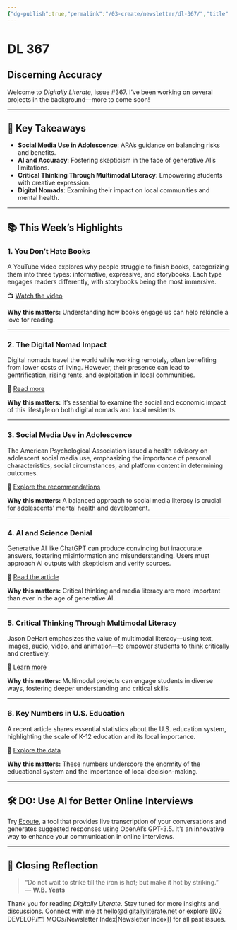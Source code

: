 ```yaml
---
{"dg-publish":true,"permalink":"/03-create/newsletter/dl-367/","title":"Discerning Accuracy","tags":["adolescents","ai","disinformation","misinformation","reading","social-media"]}
---
```



# DL 367

## Discerning Accuracy

Welcome to _Digitally Literate_, issue #367. I’ve been working on several projects in the background—more to come soon!

---

## 🔖 Key Takeaways

- **Social Media Use in Adolescence**: APA’s guidance on balancing risks and benefits.
- **AI and Accuracy**: Fostering skepticism in the face of generative AI’s limitations.
- **Critical Thinking Through Multimodal Literacy**: Empowering students with creative expression.
- **Digital Nomads**: Examining their impact on local communities and mental health.

---

## 📚 This Week’s Highlights

### 1. **You Don’t Hate Books**
A YouTube video explores why people struggle to finish books, categorizing them into three types: informative, expressive, and storybooks. Each type engages readers differently, with storybooks being the most immersive.

📺 [Watch the video](https://www.youtube.com/watch?v=1tOcYYGHCO0&t=391s)

**Why this matters:** Understanding how books engage us can help rekindle a love for reading.

---

### 2. **The Digital Nomad Impact**
Digital nomads travel the world while working remotely, often benefiting from lower costs of living. However, their presence can lead to gentrification, rising rents, and exploitation in local communities.

📖 [Read more](https://restofworld.org/2023/digital-nomads-visa-pricing-out-locals/)

**Why this matters:** It’s essential to examine the social and economic impact of this lifestyle on both digital nomads and local residents.

---

### 3. **Social Media Use in Adolescence**
The American Psychological Association issued a health advisory on adolescent social media use, emphasizing the importance of personal characteristics, social circumstances, and platform content in determining outcomes.

📖 [Explore the recommendations](https://www.apa.org/topics/social-media-internet/health-advisory-adolescent-social-media-use)

**Why this matters:** A balanced approach to social media literacy is crucial for adolescents' mental health and development.

---

### 4. **AI and Science Denial**
Generative AI like ChatGPT can produce convincing but inaccurate answers, fostering misinformation and misunderstanding. Users must approach AI outputs with skepticism and verify sources.

📖 [Read the article](https://theconversation.com/chatgpt-and-other-generative-ai-could-foster-science-denial-and-misunderstanding-heres-how-you-can-be-on-alert-204897)

**Why this matters:** Critical thinking and media literacy are more important than ever in the age of generative AI.

---

### 5. **Critical Thinking Through Multimodal Literacy**
Jason DeHart emphasizes the value of multimodal literacy—using text, images, audio, video, and animation—to empower students to think critically and creatively.

📖 [Learn more](https://www.edutopia.org/article/guiding-students-develop-multimodal-literacy)

**Why this matters:** Multimodal projects can engage students in diverse ways, fostering deeper understanding and critical skills.

---

### 6. **Key Numbers in U.S. Education**
A recent article shares essential statistics about the U.S. education system, highlighting the scale of K-12 education and its local importance.

📖 [Explore the data](https://www.digitallearningcollab.com/blog/2023-05-25/you-should-know-these-numbers)

**Why this matters:** These numbers underscore the enormity of the educational system and the importance of local decision-making.

---

## 🛠️ DO: Use AI for Better Online Interviews
Try [Ecoute](https://github.com/SevaSk/ecoute), a tool that provides live transcription of your conversations and generates suggested responses using OpenAI’s GPT-3.5. It’s an innovative way to enhance your communication in online interviews.

---

## 🌟 Closing Reflection

> “Do not wait to strike till the iron is hot; but make it hot by striking.”  
> — **W.B. Yeats**

Thank you for reading _Digitally Literate_. Stay tuned for more insights and discussions. Connect with me at [hello@digitallyliterate.net](mailto:hello@digitallyliterate.net) or explore [[02 DEVELOP/🗂️ MOCs/Newsletter Index\|Newsletter Index]] for all past issues.
